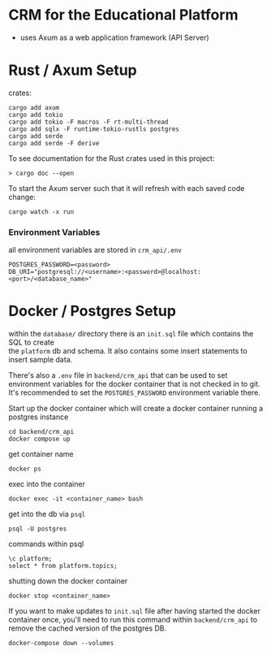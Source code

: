 # CRM for the Educational Platform 

* uses Axum as a web application framework (API Server)



# Rust / Axum Setup

crates:
```
cargo add axum 
cargo add tokio
cargo add tokio -F macros -F rt-multi-thread
cargo add sqlx -F runtime-tokio-rustls postgres
cargo add serde
cargo add serde -F derive
```

To see documentation for the Rust crates used in this project: 
```
> cargo doc --open
```

To start the Axum server such that it will refresh with each saved code change:
```
cargo watch -x run
```


### Environment Variables 

all environment variables are stored in `crm_api/.env`

```
POSTGRES_PASSWORD=<password>
DB_URI="postgresql://<username>:<password>@localhost:<port>/<database_name>"
```

# Docker / Postgres Setup

within the `database/` directory there is an `init.sql` file which contains the SQL to create  
the `platform` db and schema. It also contains some insert statements to insert sample data.

There's also a `.env` file in `backend/crm_api` that can be used to set environment variables for the docker container that is not checked in to git. It's recommended to set the `POSTGRES_PASSWORD` environment variable there.

Start up the docker container which will create a docker container running a postgres instance
```
cd backend/crm_api
docker compose up
```
get container name
```
docker ps
```
exec into the container 
```
docker exec -it <container_name> bash
```
get into the db via `psql`
```
psql -U postgres
```
commands within psql
```
\c platform;
select * from platform.topics;
```
shutting down the docker container 
```
docker stop <container_name>
```


If you want to make updates to `init.sql` file after having started the docker container once,
you'll need to run this command within `backend/crm_api` to remove the cached version of the 
postgres DB. 
```
docker-compose down --volumes
```
